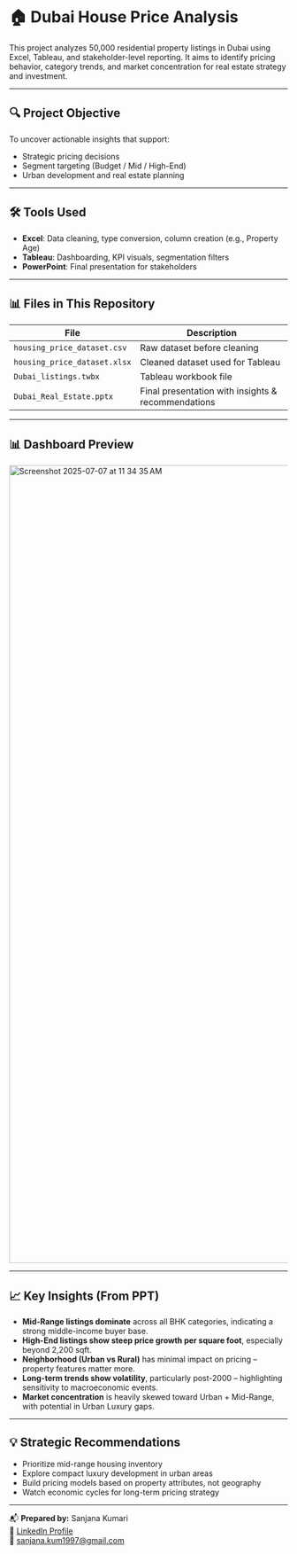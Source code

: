 # 🏠 Dubai House Price Analysis

This project analyzes 50,000 residential property listings in Dubai using Excel, Tableau, and stakeholder-level reporting. It aims to identify pricing behavior, category trends, and market concentration for real estate strategy and investment.

---

## 🔍 Project Objective
To uncover actionable insights that support:
- Strategic pricing decisions
- Segment targeting (Budget / Mid / High-End)
- Urban development and real estate planning

---

## 🛠 Tools Used
- **Excel**: Data cleaning, type conversion, column creation (e.g., Property Age)
- **Tableau**: Dashboarding, KPI visuals, segmentation filters
- **PowerPoint**: Final presentation for stakeholders

---

## 📊 Files in This Repository
| File | Description |
|------|-------------|
| `housing_price_dataset.csv` | Raw dataset before cleaning |
| `housing_price_dataset.xlsx` | Cleaned dataset used for Tableau |
| `Dubai_listings.twbx` | Tableau workbook file |
| `Dubai_Real_Estate.pptx` | Final presentation with insights & recommendations |

---
## 📊 Dashboard Preview

<img width="1440" alt="Screenshot 2025-07-07 at 11 34 35 AM" src="https://github.com/user-attachments/assets/1ff350a7-f8dd-4525-a999-f6998270d84c" />


---

## 📈 Key Insights (From PPT)
- **Mid-Range listings dominate** across all BHK categories, indicating a strong middle-income buyer base.
- **High-End listings show steep price growth per square foot**, especially beyond 2,200 sqft.
- **Neighborhood (Urban vs Rural)** has minimal impact on pricing – property features matter more.
- **Long-term trends show volatility**, particularly post-2000 – highlighting sensitivity to macroeconomic events.
- **Market concentration** is heavily skewed toward Urban + Mid-Range, with potential in Urban Luxury gaps.

---

## 💡 Strategic Recommendations
- Prioritize mid-range housing inventory
- Explore compact luxury development in urban areas
- Build pricing models based on property attributes, not geography
- Watch economic cycles for long-term pricing strategy

---

📬 **Prepared by:** Sanjana Kumari  
🔗 [LinkedIn Profile](https://www.linkedin.com/in/sanjana-kumari-379857167/)  
📧 sanjana.kum1997@gmail.com
